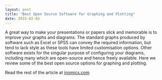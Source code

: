 ```yaml
---
layout: post
title: "Best Open Source Software for Graphing and Plotting"
date: 2015-02-05
---
```

A great way to make your presentations or papers slick and memorable is to improve your graphs and diagrams. The standard graphs produced by software such as Excel or SPSS  can convey the required information, but tend to lack style as these tools have limited customisation options. Other software exists for the singular purpose of configuring your diagrams, including many which are open-source and hence freely available. Here we review some of the best open source options for graphing and plotting. 

Read the rest of the article at [inomics.com](https://inomics.com/best-open-source-software-graphing-and-plotting-0)
